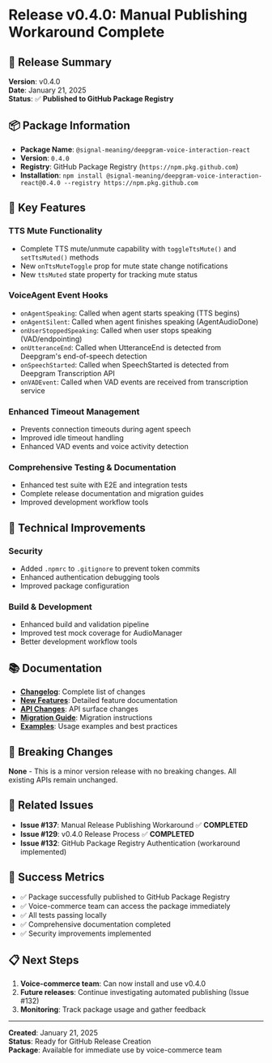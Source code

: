 # Release v0.4.0: Manual Publishing Workaround Complete

## 🚀 **Release Summary**

**Version**: v0.4.0  
**Date**: January 21, 2025  
**Status**: ✅ **Published to GitHub Package Registry**

## 📦 **Package Information**

- **Package Name**: `@signal-meaning/deepgram-voice-interaction-react`
- **Version**: `0.4.0`
- **Registry**: GitHub Package Registry (`https://npm.pkg.github.com`)
- **Installation**: `npm install @signal-meaning/deepgram-voice-interaction-react@0.4.0 --registry https://npm.pkg.github.com`

## 🎯 **Key Features**

### **TTS Mute Functionality**
- Complete TTS mute/unmute capability with `toggleTtsMute()` and `setTtsMuted()` methods
- New `onTtsMuteToggle` prop for mute state change notifications
- New `ttsMuted` state property for tracking mute status

### **VoiceAgent Event Hooks**
- `onAgentSpeaking`: Called when agent starts speaking (TTS begins)
- `onAgentSilent`: Called when agent finishes speaking (AgentAudioDone)
- `onUserStoppedSpeaking`: Called when user stops speaking (VAD/endpointing)
- `onUtteranceEnd`: Called when UtteranceEnd is detected from Deepgram's end-of-speech detection
- `onSpeechStarted`: Called when SpeechStarted is detected from Deepgram Transcription API
- `onVADEvent`: Called when VAD events are received from transcription service

### **Enhanced Timeout Management**
- Prevents connection timeouts during agent speech
- Improved idle timeout handling
- Enhanced VAD events and voice activity detection

### **Comprehensive Testing & Documentation**
- Enhanced test suite with E2E and integration tests
- Complete release documentation and migration guides
- Improved development workflow tools

## 🔧 **Technical Improvements**

### **Security**
- Added `.npmrc` to `.gitignore` to prevent token commits
- Enhanced authentication debugging tools
- Improved package configuration

### **Build & Development**
- Enhanced build and validation pipeline
- Improved test mock coverage for AudioManager
- Better development workflow tools

## 📚 **Documentation**

- **[Changelog](CHANGELOG.md)**: Complete list of changes
- **[New Features](NEW-FEATURES.md)**: Detailed feature documentation
- **[API Changes](API-CHANGES.md)**: API surface changes
- **[Migration Guide](MIGRATION.md)**: Migration instructions
- **[Examples](EXAMPLES.md)**: Usage examples and best practices

## 🚨 **Breaking Changes**

**None** - This is a minor version release with no breaking changes. All existing APIs remain unchanged.

## 🔗 **Related Issues**

- **Issue #137**: Manual Release Publishing Workaround ✅ **COMPLETED**
- **Issue #129**: v0.4.0 Release Process ✅ **COMPLETED**
- **Issue #132**: GitHub Package Registry Authentication (workaround implemented)

## 🎉 **Success Metrics**

- ✅ Package successfully published to GitHub Package Registry
- ✅ Voice-commerce team can access the package immediately
- ✅ All tests passing locally
- ✅ Comprehensive documentation completed
- ✅ Security improvements implemented

## 📋 **Next Steps**

1. **Voice-commerce team**: Can now install and use v0.4.0
2. **Future releases**: Continue investigating automated publishing (Issue #132)
3. **Monitoring**: Track package usage and gather feedback

---

**Created**: January 21, 2025  
**Status**: Ready for GitHub Release Creation  
**Package**: Available for immediate use by voice-commerce team
